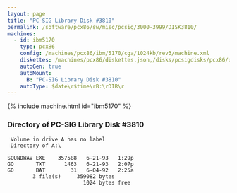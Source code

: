 ```yaml
---
layout: page
title: "PC-SIG Library Disk #3810"
permalink: /software/pcx86/sw/misc/pcsig/3000-3999/DISK3810/
machines:
  - id: ibm5170
    type: pcx86
    config: /machines/pcx86/ibm/5170/cga/1024kb/rev3/machine.xml
    diskettes: /machines/pcx86/diskettes.json,/disks/pcsigdisks/pcx86/diskettes.json
    autoGen: true
    autoMount:
      B: "PC-SIG Library Disk #3810"
    autoType: $date\r$time\rB:\rDIR\r
---
```


{% include machine.html id="ibm5170" %}

### Directory of PC-SIG Library Disk #3810

     Volume in drive A has no label
     Directory of A:\

    SOUNDWAV EXE    357588   6-21-93   1:29p
    GO       TXT      1463   6-21-93   2:07p
    GO       BAT        31   6-04-92   2:25a
            3 file(s)     359082 bytes
                            1024 bytes free
